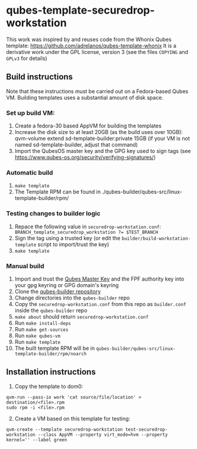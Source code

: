 # qubes-template-securedrop-workstation

This work was inspired by and reuses code from the Whonix Qubes template: https://github.com/adrelanos/qubes-template-whonix
It is a derivative work under the GPL license, version 3 (see the files `COPYING` and `GPLv3` for details)


## Build instructions

Note that these instructions must be carried out on a Fedora-based Qubes VM. Building templates uses a substantial amount of disk space.

### Set up build VM:
1. Create a fedora-30 based AppVM for building the templates
2. Increase the disk size to at least 20GB (as the build uses over 10GB): qvm-volume extend sd-template-builder:private 15GB (if your VM is not named sd-template-builder, adjust that command)
3. Import the QubesOS master key and the GPG key used to sign tags (see https://www.qubes-os.org/security/verifying-signatures/)

### Automatic build

1. `make template`
2. The Template RPM can be found in ./qubes-builder/qubes-src/linux-template-builder/rpm/

### Testing changes to builder logic

1. Repace the following value in `securedrop-workstation.conf`: ` BRANCH_template_securedrop_workstation ?= $TEST_BRANCH` 
2. Sign the tag using a trusted key (or edit the `builder/build-workstation-template` script to import/trust the key)
3. `make template`

### Manual build

1. Import and trust the [Qubes Master Key](https://www.qubes-os.org/security/verifying-signatures/) and the FPF authority key into your gpg keyring or GPG domain's keyring
2. Clone the [qubes-builder repository](https://github.com/qubesos/qubes-builder)
3. Change directories into the `qubes-builder` repo
4. Copy the `securedrop-workstation.conf` from this repo as `builder.conf` inside the `qubes-builder` repo
5. `make about` should return `securedrop-workstation.conf`
6. Run `make install-deps`
7. Run `make get-sources`
8. Run `make qubes-vm`
9. Run `make template`
10. The built template RPM will be in `qubes-builder/qubes-src/linux-template-builder/rpm/noarch`

## Installation instructions

1. Copy the template to dom0:

```
qvm-run --pass-io work 'cat source/file/location' > destination/<file>.rpm
sudo rpm -i <file>.rpm
```

2. Create a VM based on this template for testing:

```
qvm-create --template securedrop-workstation test-securedrop-workstation --class AppVM --property virt_mode=hvm --property kernel='' --label green
```

